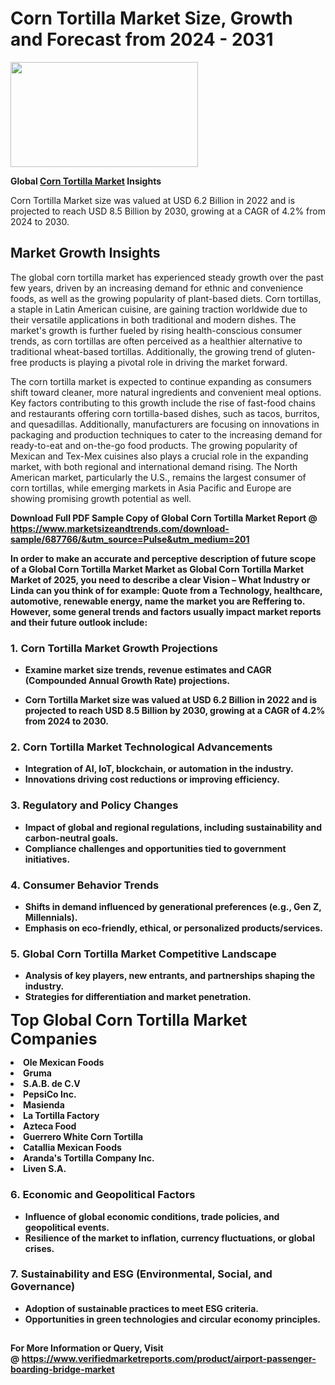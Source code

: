 <H1>Corn Tortilla Market Size, Growth and Forecast from 2024 - 2031</H1><img class="aligncenter size-medium wp-image-584254" src="https://thirdeyenews.in/wp-content/uploads/2024/09/Global-Market-Research-300x168.jpeg" alt="" width="300" height="168" /><p><strong>Global&nbsp;<a href="https://www.marketsizeandtrends.com/download-sample/687766/&amp;utm_source=Pulse&amp;utm_medium=201">Corn Tortilla Market</a> Insights</strong></p><p>Corn Tortilla Market size was valued at USD 6.2 Billion in 2022 and is projected to reach USD 8.5 Billion by 2030, growing at a CAGR of 4.2% from 2024 to 2030.</p><p><h2>Market Growth Insights</h2> <p>The global corn tortilla market has experienced steady growth over the past few years, driven by an increasing demand for ethnic and convenience foods, as well as the growing popularity of plant-based diets. Corn tortillas, a staple in Latin American cuisine, are gaining traction worldwide due to their versatile applications in both traditional and modern dishes. The market's growth is further fueled by rising health-conscious consumer trends, as corn tortillas are often perceived as a healthier alternative to traditional wheat-based tortillas. Additionally, the growing trend of gluten-free products is playing a pivotal role in driving the market forward.</p> <p><strong></strong></p> <p>The corn tortilla market is expected to continue expanding as consumers shift toward cleaner, more natural ingredients and convenient meal options. Key factors contributing to this growth include the rise of fast-food chains and restaurants offering corn tortilla-based dishes, such as tacos, burritos, and quesadillas. Additionally, manufacturers are focusing on innovations in packaging and production techniques to cater to the increasing demand for ready-to-eat and on-the-go food products. The growing popularity of Mexican and Tex-Mex cuisines also plays a crucial role in the expanding market, with both regional and international demand rising. The North American market, particularly the U.S., remains the largest consumer of corn tortillas, while emerging markets in Asia Pacific and Europe are showing promising growth potential as well.</p> <p><strong></p><p><span class=""><strong>Download Full PDF Sample Copy of Global Corn Tortilla Market Report</strong> @ <a href="https://www.marketsizeandtrends.com/download-sample/687766/&amp;utm_source=Pulse&amp;utm_medium=201" target="_blank">https://www.marketsizeandtrends.com/download-sample/687766/&amp;utm_source=Pulse&amp;utm_medium=201</a></span></p><p>In order to make an accurate and perceptive description of future scope of a Global&nbsp;Corn Tortilla Market Market as Global&nbsp;Corn Tortilla Market Market of 2025, you need to describe a clear Vision &ndash; What Industry or Linda can you think of for example: Quote from a Technology, healthcare, automotive, renewable energy, name the market you are Reffering to. However, some general trends and factors usually impact market reports and their future outlook include:</p><h3>1.&nbsp;<strong>Corn Tortilla Market Growth Projections</strong></h3><ul><li>Examine market size trends, revenue estimates and CAGR (Compounded Annual Growth Rate) projections.</li><li><p>Corn Tortilla Market size was valued at USD 6.2 Billion in 2022 and is projected to reach USD 8.5 Billion by 2030, growing at a CAGR of 4.2% from 2024 to 2030.</p></li></ul><h3>2.&nbsp;<strong>Corn Tortilla Market Technological Advancements</strong></h3><ul><li>Integration of AI, IoT, blockchain, or automation in the industry.</li><li>Innovations driving cost reductions or improving efficiency.</li></ul><h3>3.&nbsp;<strong>Regulatory and Policy Changes</strong></h3><ul><li>Impact of global and regional regulations, including sustainability and carbon-neutral goals.</li><li>Compliance challenges and opportunities tied to government initiatives.</li></ul><h3>4.&nbsp;<strong>Consumer Behavior Trends</strong></h3><ul><li>Shifts in demand influenced by generational preferences (e.g., Gen Z, Millennials).</li><li>Emphasis on eco-friendly, ethical, or personalized products/services.</li></ul><h3>5.&nbsp;<strong>Global Corn Tortilla Market Competitive Landscape</strong></h3><ul><li>Analysis of key players, new entrants, and partnerships shaping the industry.</li><li>Strategies for differentiation and market penetration.</li></ul><p data-pm-slice="1 1 []"><span style="color: inherit; font-family: inherit; font-size: 25px;">Top Global Corn Tortilla Market Companies</span></p><div class="" data-test-id=""><p><li>Ole Mexican Foods</li><li> Gruma</li><li> S.A.B. de C.V</li><li> PepsiCo Inc.</li><li> Masienda</li><li> La Tortilla Factory</li><li> Azteca Food</li><li> Guerrero White Corn Tortilla</li><li> Catallia Mexican Foods</li><li> Aranda's Tortilla Company Inc.</li><li> Liven S.A.</li></p></div><h3>6.&nbsp;<strong>Economic and Geopolitical Factors</strong></h3><ul><li>Influence of global economic conditions, trade policies, and geopolitical events.</li><li>Resilience of the market to inflation, currency fluctuations, or global crises.</li></ul><h3>7.&nbsp;<strong>Sustainability and ESG (Environmental, Social, and Governance)</strong></h3><ul><li>Adoption of sustainable practices to meet ESG criteria.</li><li>Opportunities in green technologies and circular economy principles.</li></ul><h2><strong style="font-size: 14px;">For More Information or Query, Visit @&nbsp;</strong><a style="background-color: #ffffff; font-size: 14px;" href="https://www.marketsizeandtrends.com/report/corn-tortilla-market/" target="_blank">https://www.verifiedmarketreports.com/product/airport-passenger-boarding-bridge-market</a></h2>
